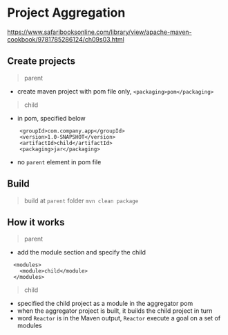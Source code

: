 # Project Aggregation

https://www.safaribooksonline.com/library/view/apache-maven-cookbook/9781785286124/ch09s03.html

## Create projects

> parent

- create maven project with pom file only, `<packaging>pom</packaging>`

> child

- in pom, specified below

```
    <groupId>com.company.app</groupId>
    <version>1.0-SNAPSHOT</version>
    <artifactId>child</artifactId>
    <packaging>jar</packaging>
```

- no `parent` element in pom file

## Build

> build at `parent` folder `mvn clean package`

## How it works

> parent

- add the module section and specify the child

```
  <modules>
    <module>child</module>
  </modules>
```

> child

- specified the child project as a module in the aggregator pom
- when the aggregator project is built, it builds the child project in turn
- word `Reactor` is in the Maven output, `Reactor` execute a goal on a set of modules
